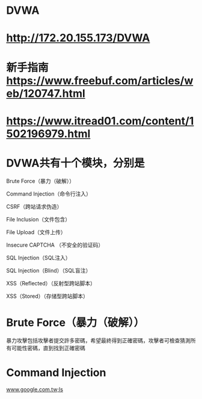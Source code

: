 # DVWA

# http://172.20.155.173/DVWA

# 新手指南 https://www.freebuf.com/articles/web/120747.html

# https://www.itread01.com/content/1502196979.html

# DVWA共有十个模块，分别是

Brute Force（暴力（破解））

Command Injection（命令行注入）

CSRF（跨站请求伪造）

File Inclusion（文件包含）

File Upload（文件上传）

Insecure CAPTCHA （不安全的验证码）

SQL Injection（SQL注入）

SQL Injection（Blind）（SQL盲注）

XSS（Reflected）（反射型跨站脚本）

XSS（Stored）（存储型跨站脚本）


# Brute Force（暴力（破解））

暴力攻擊包括攻擊者提交許多密碼，希望最終得到正確密碼，攻擊者可檢查猜測所有可能性密碼，直到找到正確密碼

# Command Injection

 www.google.com.tw;ls
